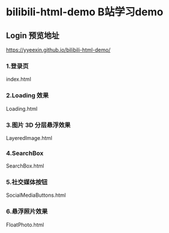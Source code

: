 # bilibili-html-demo  B站学习demo

## Login 预览地址

https://yyeexin.github.io/bilibili-html-demo/

### 1.登录页

index.html

### 2.Loading 效果

Loading.html

### 3.图片 3D 分层悬浮效果

LayeredImage.html

### 4.SearchBox

SearchBox.html

### 5.社交媒体按钮

SocialMediaButtons.html

### 6.悬浮照片效果

FloatPhoto.html
